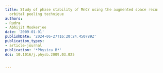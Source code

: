 ```yaml
---
title: Study of phase stability of MnCr using the augmented space recursion based
  orbital peeling technique
authors:
- Rudra
- Abhijit Mookerjee
date: '2009-01-01'
publishDate: '2024-06-27T16:20:24.450789Z'
publication_types:
- article-journal
publication: '*Physica B*'
doi: 10.1016/j.physb.2009.03.025


---
```


